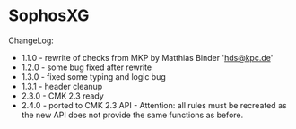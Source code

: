 # SophosXG

ChangeLog:

- 1.1.0 - rewrite of checks from MKP by Matthias Binder 'hds@kpc.de'
- 1.2.0 - some bug fixed after rewrite
- 1.3.0 - fixed some typing and logic bug
- 1.3.1 - header cleanup
- 2.3.0 - CMK 2.3 ready
- 2.4.0 - ported to CMK 2.3 API - Attention: all rules must be recreated as the new API does not provide the same functions as before.
